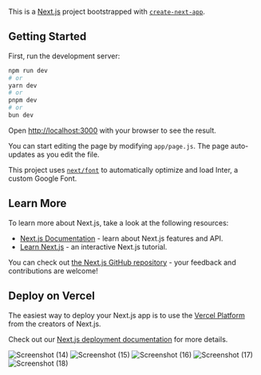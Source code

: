 This is a [Next.js](https://nextjs.org/) project bootstrapped with [`create-next-app`](https://github.com/vercel/next.js/tree/canary/packages/create-next-app).

## Getting Started

First, run the development server:

```bash
npm run dev
# or
yarn dev
# or
pnpm dev
# or
bun dev
```

Open [http://localhost:3000](http://localhost:3000) with your browser to see the result.

You can start editing the page by modifying `app/page.js`. The page auto-updates as you edit the file.

This project uses [`next/font`](https://nextjs.org/docs/basic-features/font-optimization) to automatically optimize and load Inter, a custom Google Font.

## Learn More

To learn more about Next.js, take a look at the following resources:

- [Next.js Documentation](https://nextjs.org/docs) - learn about Next.js features and API.
- [Learn Next.js](https://nextjs.org/learn) - an interactive Next.js tutorial.

You can check out [the Next.js GitHub repository](https://github.com/vercel/next.js/) - your feedback and contributions are welcome!

## Deploy on Vercel

The easiest way to deploy your Next.js app is to use the [Vercel Platform](https://vercel.com/new?utm_medium=default-template&filter=next.js&utm_source=create-next-app&utm_campaign=create-next-app-readme) from the creators of Next.js.

Check out our [Next.js deployment documentation](https://nextjs.org/docs/deployment) for more details.



![Screenshot (14)](https://github.com/user-attachments/assets/08a2df24-9f1d-48b8-8a18-252846f786d9)
![Screenshot (15)](https://github.com/user-attachments/assets/fdb4292b-6bf6-4a90-ac9f-925c07377430)
![Screenshot (16)](https://github.com/user-attachments/assets/9690ca44-7f3b-406d-9d38-30c98423c9d5)
![Screenshot (17)](https://github.com/user-attachments/assets/899555f8-fc1d-440f-ab78-2095399c7b56)
![Screenshot (18)](https://github.com/user-attachments/assets/fd65a808-16a5-405a-b479-7ce3da27bbda)

